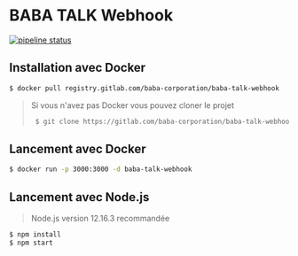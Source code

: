 # BABA TALK Webhook

[![pipeline status](https://gitlab.com/baba-corporation/baba-talk-webhook/badges/master/pipeline.svg)](https://gitlab.com/baba-corporation/baba-talk-webhook/-/commits/master)

Installation avec Docker
---

```bash
$ docker pull registry.gitlab.com/baba-corporation/baba-talk-webhook
```

> Si vous n'avez pas Docker vous pouvez cloner le projet
> ```bash
>  $ git clone https://gitlab.com/baba-corporation/baba-talk-webhook.git
>  ```

Lancement avec Docker
---

```bash
$ docker run -p 3000:3000 -d baba-talk-webhook
```

Lancement avec Node.js
--

> Node.js version 12.16.3 recommandée

```bash
$ npm install
$ npm start
```




